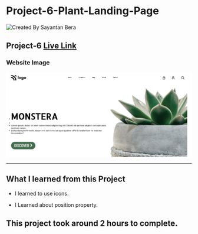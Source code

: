# Project-6-Plant-Landing-Page

![Created By Sayantan Bera](https://img.shields.io/badge/Created%20By-Sayantan%20Bera-blue)

## **Project-6** [Live Link](https://plant-landing-page-sayantan.netlify.app/)

### Website Image

![website img](./screenshot/project%206.png)

---

## What I learned from this Project

- I learned to use icons.

- I Learned about position property.

## This project took around 2 hours to complete.
